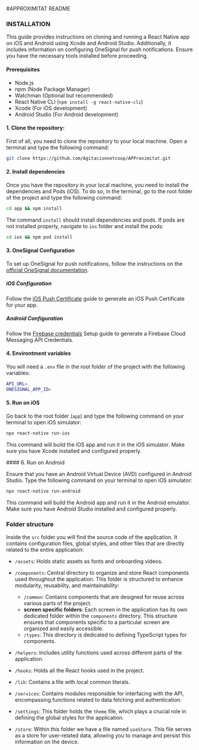 #APPROXIMITAT README

### INSTALLATION

This guide provides instructions on cloning and running a React Native app on iOS and Android using Xcode and Android Studio. Additionally, it includes information on configuring OneSignal for push notifications. Ensure you have the necessary tools installed before proceeding.

#### Prerequisites

- Node.js
- npm (Node Package Manager)
- Watchman (Optional but recommended)
- React Native CLI (`npm install -g react-native-cli`)
- Xcode (For iOS development)
- Android Studio (For Android development)

#### 1. Clone the repository:

First of all, you need to clone the repository to your local machine. Open a terminal and type the following command:

```bash
git clone https://github.com/Agitacionnetcoop/APProximitat.git
```

#### 2. Install dependencies

Once you have the repository in your local machine, you need to install the dependencies and Pods (iOS). To do so, in the terminal, go to the root folder of the project and type the following command:

```bash
cd app && npm install
```

The command `install` should install dependencies and pods. If pods are not installed properly, navigate to `ios` folder and install the pods:

```bash
cd ios && npm pod install
```

#### 3. OneSignal Configuration

To set up OneSignal for push notifications, follow the instructions on the [official OneSignal documentation](https://documentation.onesignal.com/docs/react-native-sdk-setup).

##### iOS Configuration

Follow the [iOS Push Certificate](https://documentation.onesignal.com/docs/generate-an-ios-push-certificate) guide to generate an iOS Push Certificate for your app.

##### Android Configuration

Follow the [Firebase credentials](https://documentation.onesignal.com/docs/generate-firebase-credentials) Setup guide to generate a Firebase Cloud Messaging API Credentials.

#### 4. Environtment variables

You will need a `.env` file in the root folder of the project with the following variables:

```bash
API_URL=
ONESIGNAL_APP_ID=
```

#### 5. Run on iOS

Go back to the root folder (`app`) and type the following command on your terminal to open iOS simulator:

```bash
npx react-native run-ios
```

This command will build the iOS app and run it in the iOS simulator. Make sure you have Xcode installed and configured properly.

#### 6. Run on Android

Ensure that you have an Android Virtual Device (AVD) configured in Android Studio. Type the following command on your terminal to open iOS simulator:

```bash
npx react-native run-android
```

This command will build the Android app and run it in the Android emulator. Make sure you have Android Studio installed and configured properly.

### Folder structure

Inside the `src` folder you will find the source code of the application. It contains configuration files, global styles, and other files that are directly related to the entire application:

- `/assets`: Holds static assets as fonts and onboarding videos.
- `/components`: Central directory to organize and store React components used throughout the application. This folder is structured to enhance modularity, reusability, and maintainability:

  - `/common`: Contains components that are designed for reuse across various parts of the project.
  - **screen specific folders**: Each screen in the application has its own dedicated folder within the `components` directory. This structure ensures that components specific to a particular screen are organized and easily accessible.
  - `/types`: This directory is dedicated to defining TypeScript types for components.

- `/helpers`: Includes utility functions used across different parts of the application.
- `/hooks`: Holds all the React hooks used in the project.
- `/lib`: Contains a file with local common literals.
- `/services`: Contains modules responsible for interfacing with the API, encompassing functions related to data fetching and authentication.
- `/settings`: This folder holds the `theme` file, which plays a crucial role in defining the global styles for the application.
- `/store`: Within this folder we have a file named `useStore`. This file serves as a store for user-related data, allowing you to manage and persist this information on the device.
